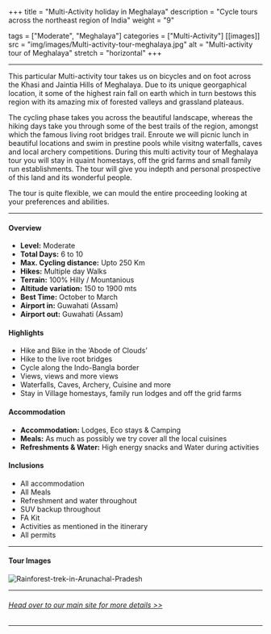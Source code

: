 +++
title = "Multi-Activity holiday in Meghalaya"
description = "Cycle tours across the northeast region of India"
weight = "9"

tags = ["Moderate", "Meghalaya"]
categories = ["Multi-Activity"]
[[images]]
  src = "img/images/Multi-activity-tour-meghalaya.jpg"
  alt = "Multi-activity tour of Meghalaya"
  stretch = "horizontal"
+++

---

This particular Multi-activity tour takes us on bicycles and on foot across the Khasi and Jaintia Hills of Meghalaya. Due to its unique georgaphical location, it some of the highest rain fall on earth which in turn bestows this region with its amazing mix of forested valleys and grassland plateaus.

The cycling phase takes you across the beautiful landscape, whereas the hiking days take you through some of the best trails of the region, amongst which the famous living root bridges trail. Enroute we will picnic lunch in beautiful locations and swim in prestine pools while visitng waterfalls, caves and local archery competitions. During this multi activity tour of Meghalaya tour you will stay in quaint homestays, off the grid farms and small family run establishments. The tour will give you indepth and personal prospective of this land and its wonderful people.

The tour is quite flexible, we can mould the entire proceeding looking at your preferences and abilities.
<!--more-->

---



#### Overview

* **Level:** Moderate 
* **Total Days:** 6 to 10
* **Max. Cycling distance:** Upto 250 Km
* **Hikes:** Multiple day Walks
* **Terrain:** 100% Hilly / Mountanious
* **Altitude variation:** 150 to 1900 mts
* **Best Time:** October to March
* **Airport in:** Guwahati (Assam)
* **Airport out:** Guwahati (Assam)


#### Highlights

* Hike and Bike in the ‘Abode of Clouds’
* Hike to the live root bridges
* Cycle along the Indo-Bangla border
* Views, views and more views
* Waterfalls, Caves, Archery, Cuisine and more
* Stay in Village homestays, family run lodges and off the grid farms



#### Accommodation

* **Accommodation:**  Lodges, Eco stays & Camping
* **Meals:** As much as possibly we try cover all the local cuisines
* **Refreshments & Water:** High energy snacks and Water during activities

#### Inclusions

* All accommodation
* All Meals
* Refreshment and water throughout
* SUV backup throughout
* FA Kit
* Activities as mentioned in the itinerary
* All permits

---
#### Tour Images

![Rainforest-trek-in-Arunachal-Pradesh](/img/images/Multi-activity-holiday-meghalaya.jpg)

---
###### [*Head over to our main site for more details >>*](https://www.nnejourneys.com/treks/)

---